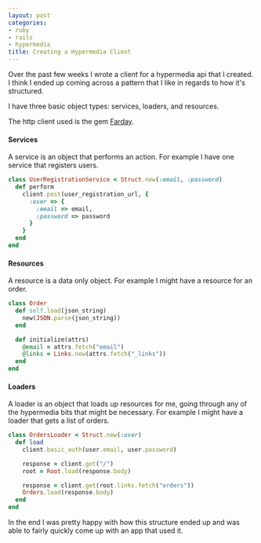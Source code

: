 ```yaml
---
layout: post
categories:
- ruby
- rails
- hypermedia
title: Creating a Hypermedia Client
---
```


Over the past few weeks I wrote a client for a hypermedia api that I created. I think I ended up coming across a pattern that I like in regards to how it's structured.

I have three basic object types: services, loaders, and resources.

The http client used is the gem [Farday](http://github.com/technoweenie/faraday).

#### Services
A service is an object that performs an action. For example I have one service that registers users.

```ruby
class UserRegistrationService < Struct.new(:email, :password)
  def perform
    client.post(user_registration_url, {
      :user => {
        :email => email,
        :password => password
      }
    }
  end
end
```

#### Resources
A resource is a data only object. For example I might have a resource for an order.

```ruby
class Order
  def self.load(json_string)
    new(JSON.parse(json_string))
  end

  def initialize(attrs)
    @email = attrs.fetch("email")
    @links = Links.new(attrs.fetch("_links"))
  end
end
```

#### Loaders
A loader is an object that loads up resources for me, going through any of the hypermedia bits that might be necessary. For example I might have a loader that gets a list of orders.

```ruby
class OrdersLoader < Struct.new(:user)
  def load
    client.basic_auth(user.email, user.password)

    response = client.get("/")
    root = Root.load(response.body)

    response = client.get(root.links.fetch("orders"))
    Orders.load(response.body)
  end
end
```

In the end I was pretty happy with how this structure ended up and was able to fairly quickly come up with an app that used it.
